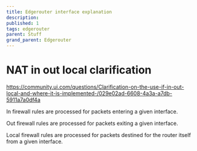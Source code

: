 ```yaml
---
title: Edgerouter interface explanation
description: 
published: 1
tags: edgerouter
parent: Stuff
grand_parent: Edgerouter
---
```


# NAT in out local clarification 
https://community.ui.com/questions/Clarification-on-the-use-if-in-out-local-and-where-it-is-implemented-/029e02ad-6608-4a3a-a7db-5911a7a0df4a

In firewall rules are processed for packets entering a given interface.

Out firewall rules are processed for packets exiting a given interface.

Local firewall rules are processed for packets destined for the router itself from a given interface.